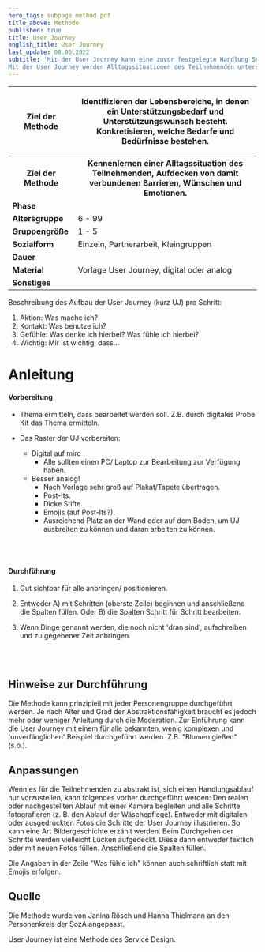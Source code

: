 ```yaml
---
hero_tags: subpage method pdf
title_above: Methode
published: true
title: User Journey
english_title: User Journey
last_update: 08.06.2022
subtitle: 'Mit der User Journey kann eine zuvor festgelegte Handlung Schritt für Schritt untersucht werden. Z.B. Blumen gießen. Es wird überlegt - Was ist mein Ziel der Handlung? - "Die Pflanze soll gedeihen." Und wie komme ich dahin? Vom Erinnern, dass gegossen werden muss, über das Füllen der Gießkanne bis zum Wässern der Erde werden alle Handlungsschritte auf mehreren Ebenen untersucht. Am Ende kann überprüft werden - War mein ursprüngliches Ziel passend? Oder hatte ich eine falsche Grundannahme? Vielleicht stellt sich heraus, dass das Kränkeln der Pflanze nicht am mangelnden Wasser, sondern am Überfluss oder am falschen Standort lag.
Mit der User Journey werden Alltagssituationen des Teilnehmenden untersucht und damit verbundene Barrieren, Wünschen und Emotionen aufgedeckt. Dies bildet dann den Ausgangspunkt für den weiteren Technikentwicklungsprozess.'
---
```


<table class="tb">
    <tr>
        <th><strong>Ziel der Methode</strong></th>
        <th>

Identifizieren der Lebensbereiche, in denen ein Unterstützungsbedarf und Unterstützungswunsch besteht. Konkretisieren, welche Bedarfe und Bedürfnisse bestehen.

</th>
    <tr>
        <th><strong>Ziel der Methode</strong></th>
        <th>Kennenlernen einer Alltagssituation des Teilnehmenden, Aufdecken von damit verbundenen Barrieren, Wünschen und Emotionen.</th>
    </tr>
    <tr>
      <td><strong>Phase</strong></td>
      <td> </td>
    </tr>
    <tr>
      <td><strong>Altersgruppe</strong></td>
      <td>6 - 99</td>
    </tr>
    <tr>
      <td><strong>Gruppengröße</strong></td>
      <td>1 - 5</td>
    </tr>
    <tr>
      <td><strong>Sozialform</strong></td>
      <td>Einzeln, Partnerarbeit, Kleingruppen</td>
    </tr>
    <tr>
      <td><strong>Dauer</strong></td>
      <td>
      </td>
    </tr>
    <tr>
      <td><strong>Material</strong></td>
      <td>Vorlage User Journey, digital oder analog</td>
    </tr>
    <tr>
      <td><strong>Sonstiges</strong></td>
      <td>
</td>
</tr>
</table>

Beschreibung des Aufbau der User Journey (kurz UJ) pro Schritt:

1. Aktion: Was mache ich?
2. Kontakt: Was benutze ich?
3. Gefühle: Was denke ich hierbei? Was fühle ich hierbei?
4. Wichtig: Mir ist wichtig, dass...

# Anleitung

#### Vorbereitung

- Thema ermitteln, dass bearbeitet werden soll. Z.B. durch digitales Probe Kit das Thema ermitteln.
- Das Raster der UJ vorbereiten:

  - Digital auf miro
    - Alle sollten einen PC/ Laptop zur Bearbeitung zur Verfügung haben.
  - Besser analog!
    - Nach Vorlage sehr groß auf Plakat/Tapete übertragen.
    - Post-Its.
    - Dicke Stifte.
    - Emojis (auf Post-Its?).
    - Ausreichend Platz an der Wand oder auf dem Boden, um UJ ausbreiten zu können und daran arbeiten zu können.

  <br><br>

#### Durchführung

1. Gut sichtbar für alle anbringen/ positionieren.
2. Entweder A) mit Schritten (oberste Zeile) beginnen und anschließend die Spalten füllen. Oder B) die Spalten Schritt für Schritt bearbeiten.
3. Wenn Dinge genannt werden, die noch nicht 'dran sind', aufschreiben und zu gegebener Zeit anbringen.

   <br><br>

## Hinweise zur Durchführung

Die Methode kann prinzipiell mit jeder Personengruppe durchgeführt werden. Je nach Alter und Grad der Abstraktionsfähigkeit braucht es jedoch mehr oder weniger Anleitung durch die Moderation.
Zur Einführung kann die User Journey mit einem für alle bekannten, wenig komplexen und 'unverfänglichen' Beispiel durchgeführt werden. Z.B. "Blumen gießen" (s.o.).

## Anpassungen

Wenn es für die Teilnehmenden zu abstrakt ist, sich einen Handlungsablauf nur vorzustellen, kann folgendes vorher durchgeführt werden:
Den realen oder nachgestellten Ablauf mit einer Kamera begleiten und alle Schritte fotografieren (z. B. den Ablauf der Wäschepflege). Entweder mit digitalen oder ausgedruckten Fotos die Schritte der User Journey illustrieren. So kann eine Art Bildergeschichte erzählt werden. Beim Durchgehen der Schritte werden vielleicht Lücken aufgedeckt. Diese dann entweder textlich oder mit neuen Fotos füllen. Anschließend die Spalten füllen.

Die Angaben in der Zeile "Was fühle ich" können auch schriftlich statt mit Emojis erfolgen.

## Quelle

Die Methode wurde von Janina Rösch und Hanna Thielmann an den Personenkreis der SozA angepasst.

User Journey ist eine Methode des Service Design.

<!--
{% include highlighter.html min-height25p=false content="

## <center>Weitere Define Methoden</center>

#### Methodenname

Kurzbeschreibung Lorem ipsum dolor sit amet, consetetur sadipscing elitr, sed diam
nonumy eirmod tempor invidunt ut labore et dolore magna aliquyam erat, sed diam
voluptua. At vero eos et accusam et justo duo dolores et ea rebum.

<a href='#' class='button is-rounded is-dark'>
   <span>Mehr lesen</span>
  <span class='icon is-small'>
    <i class='fas fa-chevron-right fa-xs'></i>
  </span>
</a>
<br><br>

#### Methodenname

Kurzbeschreibung Lorem ipsum dolor sit amet, consetetur sadipscing elitr, sed diam
nonumy eirmod tempor invidunt ut labore et dolore magna aliquyam erat, sed diam
voluptua. At vero eos et accusam et justo duo dolores et ea rebum.

<a href='#' class='button is-rounded is-dark'>
   <span>Mehr lesen</span>
  <span class='icon is-small'>
    <i class='fas fa-chevron-right fa-xs'></i>
  </span>
</a>
<br><br>

" %}
-->
